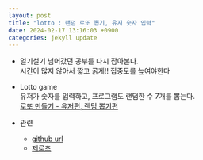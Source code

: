 ```yaml
---
layout: post
title: "lotto : 랜덤 로또 뽑기, 유저 숫자 입력"
date: 2024-02-17 13:16:03 +0900
categories: jekyll update
---
```


- 얼기설기 넘어갔던 공부를 다시 잡아본다. <br>
  시간이 많지 않아서 짧고 굵게!! 집중도를 높여야한다<br>
- Lotto game <br>
  유저가 숫자를 입력하고, 프로그램도 랜덤한 수 7개를 뽑는다.<br>
  <a href='https://www.notion.so/fun-blog/da3aa4c204b14b48b3a6ba278c2dfa36'>로또 만들기 - 유저편, </a><a href='https://www.notion.so/fun-blog/b10d34939abb4498bb8b93cf3adb8afa'> 랜덤 뽑기편</a>

- 관련
  - <a href='https://github.com/J-SoYoung/Collection-JavaScript-toyProjects/tree/main/02_mini_game' target="_blank">github url</a>
  - <a href='https://www.inflearn.com/course/%EB%A0%88%EC%B8%A0%EA%B8%B0%EB%A6%BF-%EC%9E%90%EB%B0%94%EC%8A%A4%ED%81%AC%EB%A6%BD%ED%8A%B8/dashboard' target="_blank">제로초</a>

